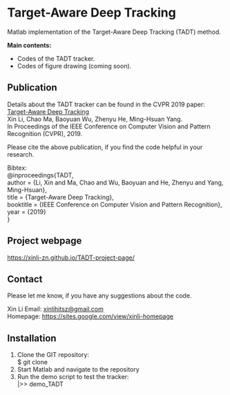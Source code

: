 # Target-Aware Deep Tracking

Matlab implementation of the Target-Aware Deep Tracking (TADT) method.

**Main contents:**
- Codes of the TADT tracker.
- Codes of figure drawing (coming soon).


## Publication
Details about the TADT tracker can be found in the CVPR 2019 paper:  
[Target-Aware Deep Tracking](https://arxiv.org/abs/1904.01772)  
Xin Li, Chao Ma, Baoyuan Wu, Zhenyu He, Ming-Hsuan Yang.  
In Proceedings of the IEEE Conference on Computer Vision and Pattern Recognition (CVPR), 2019.  

Please cite the above publication, if you find the code helpful in your research.

Bibtex:  
@inproceedings{TADT,  
    author    = {Li, Xin and Ma, Chao and Wu, Baoyuan and He, Zhenyu and Yang, Ming-Hsuan},  
    title     = {Target-Aware Deep Tracking},  
    booktitle = {IEEE Conference on Computer Vision and Pattern Recognition},  
    year      = {2019}  
}


## Project webpage
https://xinli-zn.github.io/TADT-project-page/

## Contact
Please let me know, if you have any suggestions about the code.

Xin Li
Email: xinlihitsz@gmail.com  
Homepage: https://sites.google.com/view/xinli-homepage

## Installation
1. Clone the GIT repository:  
$ git clone  
2. Start Matlab and navigate to the repository  
3. Run the demo script to test the tracker:  
|>> demo_TADT

